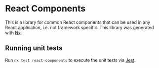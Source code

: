 <!-- gitbook-navigation: "React Components" -->

# React Components

This is a library for common React components that can be used in any React application, i.e. not framework specific.
This library was generated with [Nx](https://nx.dev).

## Running unit tests

Run `nx test react-components` to execute the unit tests via [Jest](https://jestjs.io).
